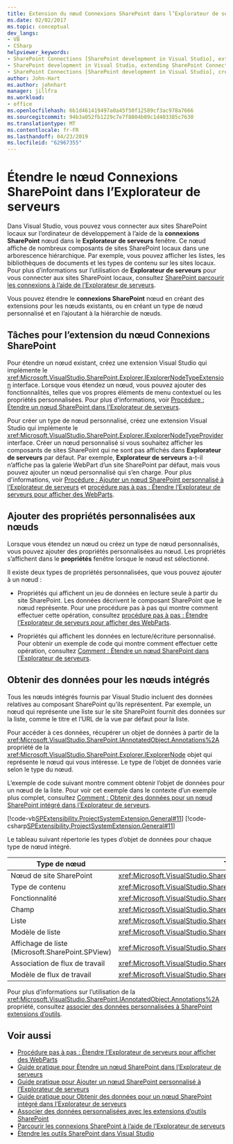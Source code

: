 ```yaml
---
title: Extension du nœud Connexions SharePoint dans l’Explorateur de serveurs | Microsoft Docs
ms.date: 02/02/2017
ms.topic: conceptual
dev_langs:
- VB
- CSharp
helpviewer_keywords:
- SharePoint Connections [SharePoint development in Visual Studio], extending a node
- SharePoint development in Visual Studio, extending SharePoint Connections node in Server Explorer
- SharePoint Connections [SharePoint development in Visual Studio], creating a new node type
author: John-Hart
ms.author: johnhart
manager: jillfra
ms.workload:
- office
ms.openlocfilehash: 6b1d461419497a0a45f50f12589cf3ac978a7666
ms.sourcegitcommit: 94b3a052fb1229c7e7f8804b09c1d403385c7630
ms.translationtype: MT
ms.contentlocale: fr-FR
ms.lasthandoff: 04/23/2019
ms.locfileid: "62967355"
---
```

# <a name="extend-the-sharepoint-connections-node-in-server-explorer"></a>Étendre le nœud Connexions SharePoint dans l’Explorateur de serveurs
  Dans Visual Studio, vous pouvez vous connecter aux sites SharePoint locaux sur l’ordinateur de développement à l’aide de la **connexions SharePoint** nœud dans le **Explorateur de serveurs** fenêtre. Ce nœud affiche de nombreux composants de sites SharePoint locaux dans une arborescence hiérarchique. Par exemple, vous pouvez afficher les listes, les bibliothèques de documents et les types de contenu sur les sites locaux. Pour plus d’informations sur l’utilisation de **Explorateur de serveurs** pour vous connecter aux sites SharePoint locaux, consultez [SharePoint parcourir les connexions à l’aide de l’Explorateur de serveurs](../sharepoint/browsing-sharepoint-connections-using-server-explorer.md).

 Vous pouvez étendre le **connexions SharePoint** nœud en créant des extensions pour les nœuds existants, ou en créant un type de nœud personnalisé et en l’ajoutant à la hiérarchie de nœuds.

## <a name="tasks-for-extending-the-sharepoint-connections-node"></a>Tâches pour l’extension du nœud Connexions SharePoint
 Pour étendre un nœud existant, créez une extension Visual Studio qui implémente le <xref:Microsoft.VisualStudio.SharePoint.Explorer.IExplorerNodeTypeExtension> interface. Lorsque vous étendez un nœud, vous pouvez ajouter des fonctionnalités, telles que vos propres éléments de menu contextuel ou les propriétés personnalisées. Pour plus d'informations, voir [Procédure : Étendre un nœud SharePoint dans l’Explorateur de serveurs](../sharepoint/how-to-extend-a-sharepoint-node-in-server-explorer.md).

 Pour créer un type de nœud personnalisé, créez une extension Visual Studio qui implémente le <xref:Microsoft.VisualStudio.SharePoint.Explorer.IExplorerNodeTypeProvider> interface. Créer un nœud personnalisé si vous souhaitez afficher les composants de sites SharePoint qui ne sont pas affichés dans **Explorateur de serveurs** par défaut. Par exemple, **Explorateur de serveurs** a-t-il n’affiche pas la galerie WebPart d’un site SharePoint par défaut, mais vous pouvez ajouter un nœud personnalisé qui s’en charge. Pour plus d'informations, voir [Procédure : Ajouter un nœud SharePoint personnalisé à l’Explorateur de serveurs](../sharepoint/how-to-add-a-custom-sharepoint-node-to-server-explorer.md) et [procédure pas à pas : Étendre l’Explorateur de serveurs pour afficher des WebParts](../sharepoint/walkthrough-extending-server-explorer-to-display-web-parts.md).

## <a name="add-custom-properties-to-nodes"></a>Ajouter des propriétés personnalisées aux nœuds
 Lorsque vous étendez un nœud ou créez un type de nœud personnalisés, vous pouvez ajouter des propriétés personnalisées au nœud. Les propriétés s’affichent dans le **propriétés** fenêtre lorsque le nœud est sélectionné.

 Il existe deux types de propriétés personnalisées, que vous pouvez ajouter à un nœud :

- Propriétés qui affichent un jeu de données en lecture seule à partir du site SharePoint. Les données décrivent le composant SharePoint que le nœud représente. Pour une procédure pas à pas qui montre comment effectuer cette opération, consultez [procédure pas à pas : Étendre l’Explorateur de serveurs pour afficher des WebParts](../sharepoint/walkthrough-extending-server-explorer-to-display-web-parts.md).

- Propriétés qui affichent les données en lecture/écriture personnalisé. Pour obtenir un exemple de code qui montre comment effectuer cette opération, consultez [Comment : Étendre un nœud SharePoint dans l’Explorateur de serveurs](../sharepoint/how-to-extend-a-sharepoint-node-in-server-explorer.md).

## <a name="get-data-for-built-in-nodes"></a>Obtenir des données pour les nœuds intégrés
 Tous les nœuds intégrés fournis par Visual Studio incluent des données relatives au composant SharePoint qu’ils représentent. Par exemple, un nœud qui représente une liste sur le site SharePoint fournit des données sur la liste, comme le titre et l’URL de la vue par défaut pour la liste.

 Pour accéder à ces données, récupérer un objet de données à partir de la <xref:Microsoft.VisualStudio.SharePoint.IAnnotatedObject.Annotations%2A> propriété de la <xref:Microsoft.VisualStudio.SharePoint.Explorer.IExplorerNode> objet qui représente le nœud qui vous intéresse. Le type de l’objet de données varie selon le type du nœud.

 L’exemple de code suivant montre comment obtenir l’objet de données pour un nœud de la liste. Pour voir cet exemple dans le contexte d’un exemple plus complet, consultez [Comment : Obtenir des données pour un nœud SharePoint intégré dans l’Explorateur de serveurs](../sharepoint/how-to-get-data-for-a-built-in-sharepoint-node-in-server-explorer.md).

 [!code-vb[SPExtensibility.ProjectSystemExtension.General#11](../sharepoint/codesnippet/VisualBasic/projectsystemexamples/extension/serverexplorerextensionnodeinfo.vb#11)]
 [!code-csharp[SPExtensibility.ProjectSystemExtension.General#11](../sharepoint/codesnippet/CSharp/projectsystemexamples/extension/serverexplorerextensionnodeinfo.cs#11)]

 Le tableau suivant répertorie les types d’objet de données pour chaque type de nœud intégré.

|Type de nœud|Type d’objet de données|
|---------------|----------------------|
|Nœud de site SharePoint|<xref:Microsoft.VisualStudio.SharePoint.Explorer.IExplorerSiteNodeInfo>|
|Type de contenu|<xref:Microsoft.VisualStudio.SharePoint.Explorer.Extensions.IContentTypeNodeInfo>|
|Fonctionnalité|<xref:Microsoft.VisualStudio.SharePoint.Explorer.Extensions.IFeatureNodeInfo>|
|Champ|<xref:Microsoft.VisualStudio.SharePoint.Explorer.Extensions.IFieldNodeInfo>|
|Liste|<xref:Microsoft.VisualStudio.SharePoint.Explorer.Extensions.IListNodeInfo>|
|Modèle de liste|<xref:Microsoft.VisualStudio.SharePoint.Explorer.Extensions.IListTemplateNodeInfo>|
|Affichage de liste (Microsoft.SharePoint.SPView)|<xref:Microsoft.VisualStudio.SharePoint.Explorer.Extensions.IListViewNodeInfo>|
|Association de flux de travail|<xref:Microsoft.VisualStudio.SharePoint.Explorer.Extensions.IWorkflowAssociationNodeInfo>|
|Modèle de flux de travail|<xref:Microsoft.VisualStudio.SharePoint.Explorer.Extensions.IWorkflowTemplateNodeInfo>|

 Pour plus d’informations sur l’utilisation de la <xref:Microsoft.VisualStudio.SharePoint.IAnnotatedObject.Annotations%2A> propriété, consultez [associer des données personnalisées à SharePoint extensions d’outils](../sharepoint/associating-custom-data-with-sharepoint-tools-extensions.md).

## <a name="see-also"></a>Voir aussi
- [Procédure pas à pas : Étendre l’Explorateur de serveurs pour afficher des WebParts](../sharepoint/walkthrough-extending-server-explorer-to-display-web-parts.md)
- [Guide pratique pour Étendre un nœud SharePoint dans l’Explorateur de serveurs](../sharepoint/how-to-extend-a-sharepoint-node-in-server-explorer.md)
- [Guide pratique pour Ajouter un nœud SharePoint personnalisé à l’Explorateur de serveurs](../sharepoint/how-to-add-a-custom-sharepoint-node-to-server-explorer.md)
- [Guide pratique pour Obtenir des données pour un nœud SharePoint intégré dans l’Explorateur de serveurs](../sharepoint/how-to-get-data-for-a-built-in-sharepoint-node-in-server-explorer.md)
- [Associer des données personnalisées avec les extensions d’outils SharePoint](../sharepoint/associating-custom-data-with-sharepoint-tools-extensions.md)
- [Parcourir les connexions SharePoint à l’aide de l’Explorateur de serveurs](../sharepoint/browsing-sharepoint-connections-using-server-explorer.md)
- [Étendre les outils SharePoint dans Visual Studio](../sharepoint/extending-the-sharepoint-tools-in-visual-studio.md)

